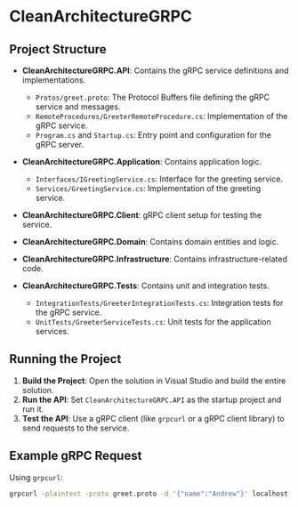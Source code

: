 # CleanArchitectureGRPC

## Project Structure

- **CleanArchitectureGRPC.API**: Contains the gRPC service definitions and implementations.
  - `Protos/greet.proto`: The Protocol Buffers file defining the gRPC service and messages.
  - `RemoteProcedures/GreeterRemoteProcedure.cs`: Implementation of the gRPC service.
  - `Program.cs` and `Startup.cs`: Entry point and configuration for the gRPC server.

- **CleanArchitectureGRPC.Application**: Contains application logic.
  - `Interfaces/IGreetingService.cs`: Interface for the greeting service.
  - `Services/GreetingService.cs`: Implementation of the greeting service.

- **CleanArchitectureGRPC.Client**: gRPC client setup for testing the service.

- **CleanArchitectureGRPC.Domain**: Contains domain entities and logic.

- **CleanArchitectureGRPC.Infrastructure**: Contains infrastructure-related code.

- **CleanArchitectureGRPC.Tests**: Contains unit and integration tests.
  - `IntegrationTests/GreeterIntegrationTests.cs`: Integration tests for the gRPC service.
  - `UnitTests/GreeterServiceTests.cs`: Unit tests for the application services.

## Running the Project

1. **Build the Project**: Open the solution in Visual Studio and build the entire solution.
2. **Run the API**: Set `CleanArchitectureGRPC.API` as the startup project and run it.
3. **Test the API**: Use a gRPC client (like `grpcurl` or a gRPC client library) to send requests to the service.

## Example gRPC Request

Using `grpcurl`:

```sh
grpcurl -plaintext -proto greet.proto -d '{"name":"Andrew"}' localhost:5073 greet.Greeter/SayHello
